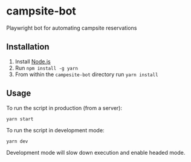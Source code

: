# campsite-bot
Playwright bot for automating campsite reservations

## Installation
1. Install [Node.js](https://nodejs.org/en)
2. Run `npm install -g yarn`
3. From within the `campesite-bot` directory run `yarn install`

## Usage
To run the script in production (from a server):
```
yarn start 
```

To run the script in development mode:
```
yarn dev
```
Development mode will slow down execution and enable headed mode.
